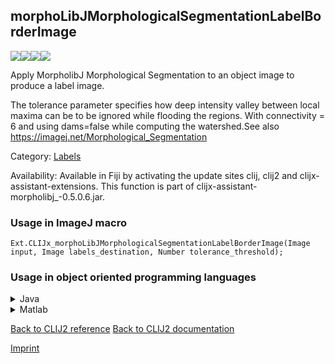 ## morphoLibJMorphologicalSegmentationLabelBorderImage
<img src="images/mini_empty_logo.png"/><img src="images/mini_empty_logo.png"/><img src="images/mini_clijx_logo.png"/><img src="images/mini_empty_logo.png"/>

Apply MorpholibJ Morphological Segmentation to an object image to produce a label image. 

The tolerance parameter specifies how deep intensity valley between local maxima can be to be ignored while flooding the regions.
With connectivity = 6 and using dams=false while computing the watershed.See also https://imagej.net/Morphological_Segmentation

Category: [Labels](https://clij.github.io/clij2-docs/reference__label)

Availability: Available in Fiji by activating the update sites clij, clij2 and clijx-assistant-extensions.
This function is part of clijx-assistant-morpholibj_-0.5.0.6.jar.

### Usage in ImageJ macro
```
Ext.CLIJx_morphoLibJMorphologicalSegmentationLabelBorderImage(Image input, Image labels_destination, Number tolerance_threshold);
```


### Usage in object oriented programming languages



<details>

<summary>
Java
</summary>
<pre class="highlight">// init CLIJ and GPU
import net.haesleinhuepf.clijx.CLIJx;
import net.haesleinhuepf.clij.clearcl.ClearCLBuffer;
CLIJx clijx = CLIJx.getInstance();

// get input parameters
ClearCLBuffer input = clijx.push(inputImagePlus);
labels_destination = clijx.create(input);
float tolerance_threshold = 1.0;
</pre>

<pre class="highlight">
// Execute operation on GPU
clijx.morphoLibJMorphologicalSegmentationLabelBorderImage(input, labels_destination, tolerance_threshold);
</pre>

<pre class="highlight">
// show result
labels_destinationImagePlus = clijx.pull(labels_destination);
labels_destinationImagePlus.show();

// cleanup memory on GPU
clijx.release(input);
clijx.release(labels_destination);
</pre>

</details>



<details>

<summary>
Matlab
</summary>
<pre class="highlight">% init CLIJ and GPU
clijx = init_clatlabx();

% get input parameters
input = clijx.pushMat(input_matrix);
labels_destination = clijx.create(input);
tolerance_threshold = 1.0;
</pre>

<pre class="highlight">
% Execute operation on GPU
clijx.morphoLibJMorphologicalSegmentationLabelBorderImage(input, labels_destination, tolerance_threshold);
</pre>

<pre class="highlight">
% show result
labels_destination = clijx.pullMat(labels_destination)

% cleanup memory on GPU
clijx.release(input);
clijx.release(labels_destination);
</pre>

</details>



[Back to CLIJ2 reference](https://clij.github.io/clij2-docs/reference)
[Back to CLIJ2 documentation](https://clij.github.io/clij2-docs)

[Imprint](https://clij.github.io/imprint)
